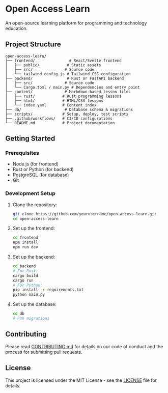 # Open Access Learn

An open-source learning platform for programming and technology education.

## Project Structure

```
open-access-learn/
├── frontend/               # React/Svelte frontend
│   ├── public/            # Static assets
│   ├── src/              # Source code
│   └── tailwind.config.js # Tailwind CSS configuration
├── backend/               # Rust or FastAPI backend
│   ├── src/              # Source code
│   └── Cargo.toml / main.py # Dependencies and entry point
├── content/              # Markdown-based lesson files
│   ├── rust/            # Rust programming lessons
│   ├── html/            # HTML/CSS lessons
│   └── index.yaml       # Content index
├── db/                   # Database schema & migrations
├── scripts/             # Setup, deploy, test scripts
├── .github/workflows/   # CI/CD configurations
└── README.md            # Project documentation
```

## Getting Started

### Prerequisites

- Node.js (for frontend)
- Rust or Python (for backend)
- PostgreSQL (for database)
- Git

### Development Setup

1. Clone the repository:

   ```bash
   git clone https://github.com/yourusername/open-access-learn.git
   cd open-access-learn
   ```

2. Set up the frontend:

   ```bash
   cd frontend
   npm install
   npm run dev
   ```

3. Set up the backend:

   ```bash
   cd backend
   # For Rust:
   cargo build
   cargo run
   # For Python:
   pip install -r requirements.txt
   python main.py
   ```

4. Set up the database:
   ```bash
   cd db
   # Run migrations
   ```

## Contributing

Please read [CONTRIBUTING.md](CONTRIBUTING.md) for details on our code of conduct and the process for submitting pull requests.

## License

This project is licensed under the MIT License - see the [LICENSE](LICENSE) file for details.
